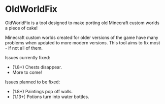 # OldWorldFix
OldWorldFix is a tool designed to make porting old Minecraft custom worlds a piece of cake!

Minecraft custom worlds created for older versions of the game have many problems when updated to more modern versions. This tool aims to fix most - if not all of them.

Issues currently fixed:
* (1.8+) Chests disappear.
* More to come!

Issues planned to be fixed:
* (1.8+) Paintings pop off walls.
* (1.13+) Potions turn into water bottles.
